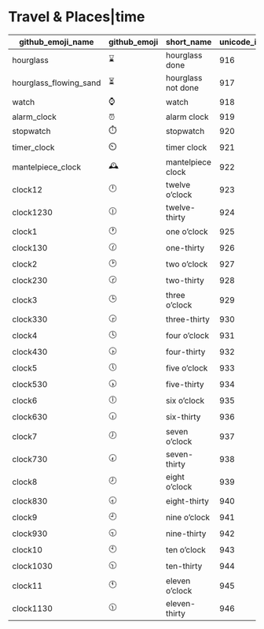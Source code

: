 # Travel & Places|time

|github_emoji_name|github_emoji|short_name|unicode_index|
|---|---|---|---|
|hourglass|:hourglass:|hourglass done|916|
|hourglass_flowing_sand|:hourglass_flowing_sand:|hourglass not done|917|
|watch|:watch:|watch|918|
|alarm_clock|:alarm_clock:|alarm clock|919|
|stopwatch|:stopwatch:|stopwatch|920|
|timer_clock|:timer_clock:|timer clock|921|
|mantelpiece_clock|:mantelpiece_clock:|mantelpiece clock|922|
|clock12|:clock12:|twelve o’clock|923|
|clock1230|:clock1230:|twelve-thirty|924|
|clock1|:clock1:|one o’clock|925|
|clock130|:clock130:|one-thirty|926|
|clock2|:clock2:|two o’clock|927|
|clock230|:clock230:|two-thirty|928|
|clock3|:clock3:|three o’clock|929|
|clock330|:clock330:|three-thirty|930|
|clock4|:clock4:|four o’clock|931|
|clock430|:clock430:|four-thirty|932|
|clock5|:clock5:|five o’clock|933|
|clock530|:clock530:|five-thirty|934|
|clock6|:clock6:|six o’clock|935|
|clock630|:clock630:|six-thirty|936|
|clock7|:clock7:|seven o’clock|937|
|clock730|:clock730:|seven-thirty|938|
|clock8|:clock8:|eight o’clock|939|
|clock830|:clock830:|eight-thirty|940|
|clock9|:clock9:|nine o’clock|941|
|clock930|:clock930:|nine-thirty|942|
|clock10|:clock10:|ten o’clock|943|
|clock1030|:clock1030:|ten-thirty|944|
|clock11|:clock11:|eleven o’clock|945|
|clock1130|:clock1130:|eleven-thirty|946|
